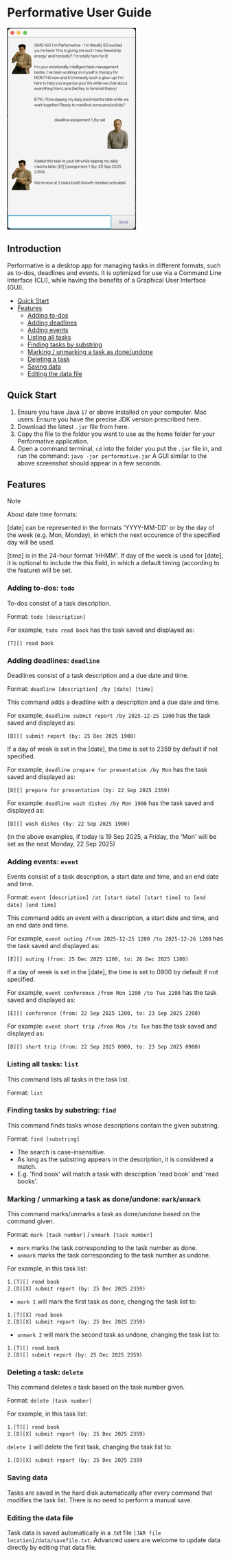 # Performative User Guide

<img src="Ui.png" alt="Product Screenshot" width="300">

## Introduction
Performative is a desktop app for managing tasks in different formats, such as to-dos, deadlines and events. 
It is optimized for use via a Command Line Interface (CLI), 
while having the benefits of a Graphical User Interface (GUI).

- [Quick Start](#quick-start)
- [Features](#features)
  - [Adding to-dos](#adding-to-dos-todo)
  - [Adding deadlines](#adding-deadlines-deadline)
  - [Adding events](#adding-events-event)
  - [Listing all tasks](#listing-all-tasks-list)
  - [Finding tasks by substring](#finding-tasks-by-substring-find)
  - [Marking / unmarking a task as done/undone](#marking--unmarking-a-task-as-doneundone-markunmark)
  - [Deleting a task](#deleting-a-task-delete)
  - [Saving data](#saving-data)
  - [Editing the data file](#editing-the-data-file)


## Quick Start
1. Ensure you have Java `17` or above installed on your computer. 
Mac users: Ensure you have the precise JDK version prescribed here.
2. Download the latest `.jar` file from here.
3. Copy the file to the folder you want to use as the home folder for your Performative application.
4. Open a command terminal, `cd` into the folder you put the `.jar` file in, and run the command:
   `java -jar performative.jar`
A GUI similar to the above screenshot should appear in a few seconds. 

## Features

> [!NOTE]
> About date time formats:
> 
> [date] can be represented in the formats 'YYYY-MM-DD' or by the day of the week (e.g. Mon, Monday), in which the next 
> occurence of the specified day will be used.
> 
> [time] is in the 24-hour format 'HHMM'. If day of the week is used for [date], 
> it is optional to include the this field, in which a default timing (according to the feature) will be set.


### Adding to-dos: `todo`

To-dos consist of a task description.

Format: `todo [description]`

For example, `todo read book` has the task saved and displayed as:

```
[T][] read book
```

### Adding deadlines: `deadline`

Deadlines consist of a task description and a due date and time.

Format: `deadline [description] /by [date] [time]` 

This command adds a deadline with a description and a due date and time.

For example, `deadline submit report /by 2025-12-25 1900` has the task saved and displayed as:

```
[D][] submit report (by: 25 Dec 2025 1900)
```

If a day of week is set in the [date], the time is set to 2359 by default if not specified. 

For example, `deadline prepare for presentation /by Mon` has the task saved and displayed as:

```
[D][] prepare for presentation (by: 22 Sep 2025 2359)
```

For example: `deadline wash dishes /by Mon 1900` has the task saved and displayed as:

```
[D][] wash dishes (by: 22 Sep 2025 1900)
```

(in the above examples, if today is 19 Sep 2025, a Friday, the 'Mon' will be set as the next Monday, 22 Sep 2025)

### Adding events: `event`

Events consist of a task description, a start date and time, and an end date and time.

Format: `event [description] /at [start date] [start time] to [end date] [end time]`

This command adds an event with a description, a start date and time, and an end date and time.

For example, `event outing /from 2025-12-25 1200 /to 2025-12-26 1200` has the task saved and displayed as:

```
[E][] outing (from: 25 Dec 2025 1200, to: 26 Dec 2025 1200)
```

If a day of week is set in the [date], the time is set to 0900 by default if not specified.

For example, `event conference /from Mon 1200 /to Tue 2200` has the task saved and displayed as:

```
[E][] conference (from: 22 Sep 2025 1200, to: 23 Sep 2025 2200)
```

For example: `event short trip /from Mon /to Tue` has the task saved and displayed as:

```
[D][] short trip (from: 22 Sep 2025 0900, to: 23 Sep 2025 0900)
```

### Listing all tasks: `list`

This command lists all tasks in the task list.

Format: `list`

### Finding tasks by substring: `find`

This command finds tasks whose descriptions contain the given substring.

Format: `find [substring]`

- The search is case-insensitive.
- As long as the substring appears in the description, it is considered a match. 
- E.g. 'find book' will match a task with description 'read book' and 'read books'.

### Marking / unmarking a task as done/undone: `mark`/`unmark`

This command marks/unmarks a task as done/undone based on the command given.

Format: `mark [task number]` / `unmark [task number]`

- `mark` marks the task corresponding to the task number as done.
- `unmark` marks the task corresponding to the task number as undone.

For example, in this task list:
```
1.[T][] read book
2.[D][X] submit report (by: 25 Dec 2025 2359)
```

- `mark 1` will mark the first task as done, changing the task list to:
```
1.[T][X] read book
2.[D][X] submit report (by: 25 Dec 2025 2359)
```

- `unmark 2` will mark the second task as undone, changing the task list to:
```
1.[T][] read book
2.[D][] submit report (by: 25 Dec 2025 2359)
```

### Deleting a task: `delete`

This command deletes a task based on the task number given.

Format: `delete [task number]`

For example, in this task list:
```
1.[T][] read book
2.[D][X] submit report (by: 25 Dec 2025 2359)
```

`delete 1` will delete the first task, changing the task list to:
```
1.[D][X] submit report (by: 25 Dec 2025 2359
```

### Saving data

Tasks are saved in the hard disk automatically after every command that modifies the task list. 
There is no need to perform a manual save.

### Editing the data file

Task data is saved automatically in a .txt file `[JAR file location]/data/savefile.txt`.
Advanced users are welcome to update data directly by editing that data file.
